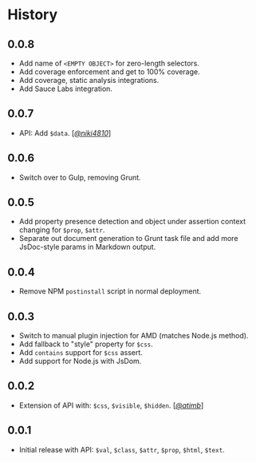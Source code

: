 History
=======

## 0.0.8

* Add name of `<EMPTY OBJECT>` for zero-length selectors.
* Add coverage enforcement and get to 100% coverage.
* Add coverage, static analysis integrations.
* Add Sauce Labs integration.

## 0.0.7

* API: Add `$data`. [*[@niki4810][]*]

## 0.0.6

* Switch over to Gulp, removing Grunt.

## 0.0.5

* Add property presence detection and object under assertion context changing
  for `$prop`, `$attr`.
* Separate out document generation to Grunt task file and add more JsDoc-style
  params in Markdown output.

## 0.0.4

* Remove NPM `postinstall` script in normal deployment.

## 0.0.3

* Switch to manual plugin injection for AMD (matches Node.js method).
* Add fallback to "style" property for `$css`.
* Add `contains` support for `$css` assert.
* Add support for Node.js with JsDom.

## 0.0.2

* Extension of API with: `$css`, `$visible`, `$hidden`. [*[@atimb][]*]

## 0.0.1

* Initial release with API: `$val`, `$class`, `$attr`, `$prop`, `$html`,
  `$text`.

[@atimb]: https://github.com/atimb
[@niki4810]: https://github.com/niki4810
[@ryan-roemer]: https://github.com/ryan-roemer

